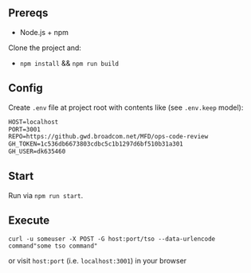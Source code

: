 ## Prereqs

- Node.js + npm

Clone the project and:

- `npm install` && `npm run build`

## Config

Create `.env` file at project root with contents like (see `.env.keep` model):

```txt
HOST=localhost
PORT=3001
REPO=https://github.gwd.broadcom.net/MFD/ops-code-review
GH_TOKEN=1c536db6673803cdbc5c1b1297d6bf510b31a301
GH_USER=dk635460
```

## Start

Run via `npm run start`.

## Execute

`curl -u someuser -X POST -G host:port/tso --data-urlencode command"some tso command"`

or visit `host:port` (i.e. `localhost:3001`) in your browser
